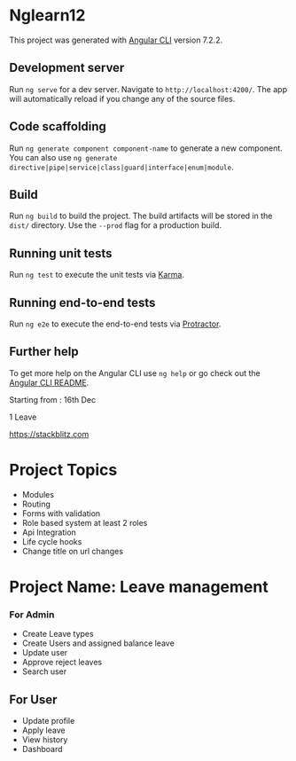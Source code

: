 # Nglearn12

This project was generated with [Angular CLI](https://github.com/angular/angular-cli) version 7.2.2.

## Development server

Run `ng serve` for a dev server. Navigate to `http://localhost:4200/`. The app will automatically reload if you change any of the source files.

## Code scaffolding

Run `ng generate component component-name` to generate a new component. You can also use `ng generate directive|pipe|service|class|guard|interface|enum|module`.

## Build

Run `ng build` to build the project. The build artifacts will be stored in the `dist/` directory. Use the `--prod` flag for a production build.

## Running unit tests

Run `ng test` to execute the unit tests via [Karma](https://karma-runner.github.io).

## Running end-to-end tests

Run `ng e2e` to execute the end-to-end tests via [Protractor](http://www.protractortest.org/).

## Further help

To get more help on the Angular CLI use `ng help` or go check out the [Angular CLI README](https://github.com/angular/angular-cli/blob/master/README.md).



Starting from : 
16th Dec

1 Leave


https://stackblitz.com

# Project Topics

* Modules
* Routing
* Forms with validation
* Role based system at least 2 roles
* Api Integration
* Life cycle hooks
* Change title on url changes

# Project Name: Leave management

### For Admin
* Create Leave types
* Create Users and assigned balance leave
* Update user
* Approve reject leaves
* Search user


## For User
* Update profile
* Apply leave
* View history
* Dashboard